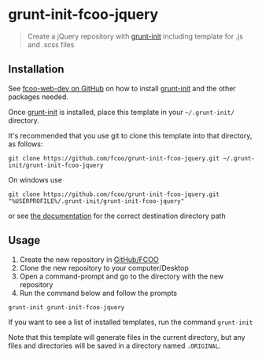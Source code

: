 # grunt-init-fcoo-jquery

>Create a jQuery repository with [grunt-init] including template for .js and .scss files

[grunt-init]: http://gruntjs.com/project-scaffolding
[fcoo-web-dev]: https://github.com/FCOO/fcoo-web-dev

## Installation
See [fcoo-web-dev on GitHub][fcoo-web-dev] on how to install [grunt-init] and the other packages needed.

Once [grunt-init] is installed, place this template in your `~/.grunt-init/` directory. 

It's recommended that you use git to clone this template into that directory, as follows:

```
git clone https://github.com/fcoo/grunt-init-fcoo-jquery.git ~/.grunt-init/grunt-init-fcoo-jquery
```

On windows use
```
git clone https://github.com/fcoo/grunt-init-fcoo-jquery.git "%USERPROFILE%/.grunt-init/grunt-init-fcoo-jquery"
```
or see [the documentation][grunt-init] for the correct destination directory path

## Usage

1.	Create the new repository in [GitHub/FCOO](https://github.com/FCOO)
2.	Clone the new repository to your computer/Desktop 
3.	Open a command-prompt and go to the directory with the new repository
4.	Run the command below and follow the prompts

```
grunt-init grunt-init-fcoo-jquery
```

If you want to see a list of installed templates, run the command `grunt-init`

Note that this template will generate files in the current directory, but any files and directories will be saved in a directory named `.ORIGINAL`. 

